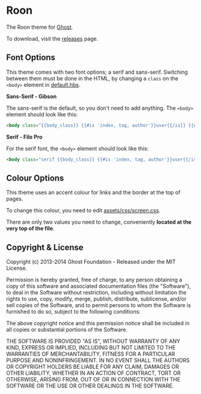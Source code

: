 # Roon

The Roon theme for [Ghost](http://github.com/tryghost/ghost/).

To download, visit the [releases](https://github.com/TryGhost/Roon/releases) page.

## Font Options

This theme comes with two font options; a serif and sans-serif. Switching between them must be done in the HTML, by changing a `class` on the `<body>` element in [default.hbs](https://github.com/TryGhost/Roon/blob/master/default.hbs#L23).

**Sans-Serif - Gibson**

The sans-serif is the default, so you don't need to add anything. The `<body>` element should look like this:

```html
<body class="{{body_class}} {{#is 'index, tag, author'}}user{{/is}} {{#is 'post'}}{{#unless post.image}}noimage{{/unless}}{{/is}}">
```

**Serif - Filo Pro**

For the serif font, the `<body>` element should look like this:

```html
<body class="serif {{body_class}} {{#is 'index, tag, author'}}user{{/is}} {{#is 'post'}}{{#unless post.image}}noimage{{/unless}}{{/is}}">
```

## Colour Options

This theme uses an accent colour for links and the border at the top of pages.

To change this colour, you need to edit [assets/css/screen.css](https://github.com/TryGhost/Roon/blob/master/assets/css/screen.css).

There are only two values you need to change, conveniently **located at the very top of the file**.

## Copyright & License

Copyright (c) 2013-2014 Ghost Foundation - Released under the MIT License.

Permission is hereby granted, free of charge, to any person obtaining a copy of this software and associated documentation files (the "Software"), to deal in the Software without restriction, including without limitation the rights to use, copy, modify, merge, publish, distribute, sublicense, and/or sell copies of the Software, and to permit persons to whom the Software is furnished to do so, subject to the following conditions:

The above copyright notice and this permission notice shall be included in all copies or substantial portions of the Software.

THE SOFTWARE IS PROVIDED "AS IS", WITHOUT WARRANTY OF ANY KIND, EXPRESS OR IMPLIED, INCLUDING BUT NOT LIMITED TO THE WARRANTIES OF MERCHANTABILITY, FITNESS FOR A PARTICULAR PURPOSE AND
NONINFRINGEMENT. IN NO EVENT SHALL THE AUTHORS OR COPYRIGHT HOLDERS BE LIABLE FOR ANY CLAIM, DAMAGES OR OTHER LIABILITY, WHETHER IN AN ACTION OF CONTRACT, TORT OR OTHERWISE, ARISING FROM, OUT OF OR IN CONNECTION WITH THE SOFTWARE OR THE USE OR OTHER DEALINGS IN THE SOFTWARE.
